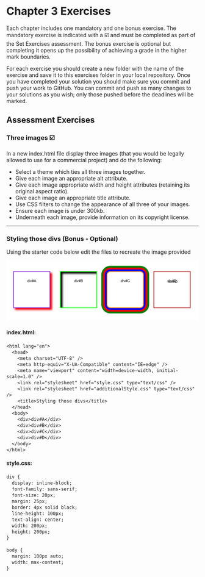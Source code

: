 # Chapter 3 Exercises

Each chapter includes one mandatory and one bonus exercise. The mandatory exercise is indicated with a :ballot_box_with_check: and must be completed as part of the Set Exercises assessment. The bonus exercise is optional but completing it opens up the possibility of achieving a grade in the higher mark boundaries.

For each exercise you should create a new folder with the name of the exercise and save it to this exercises folder in your local repository. Once you have completed your solution you should make sure you commit and push your work to GitHub. You can commit and push as many changes to your solutions as you wish; only those pushed before the deadlines will be marked.

## Assessment Exercises 

### Three images :ballot_box_with_check:

In a new index.html file display three images (that you would be legally allowed to use for a commercial project) and do the following: 

* Select a theme which ties all three images together.
* Give each image an appropriate alt attribute.
* Give each image appropriate width and height attributes (retaining its original aspect ratio). 
* Give each image an appropriate title attribute.
* Use CSS filters to change the appearance of all three of your images.
* Ensure each image is under 300kb.
* Underneath each image, provide information on its copyright license. 

<hr>

### Styling those divs (Bonus - Optional)

Using the starter code below edit the files to recreate the image provided 

![image](../images.jpg)

#### index.html:

```<!DOCTYPE html>
<html lang="en">
  <head>
    <meta charset="UTF-8" />
    <meta http-equiv="X-UA-Compatible" content="IE=edge" />
    <meta name="viewport" content="width=device-width, initial-scale=1.0" />
    <link rel="stylesheet" href="style.css" type="text/css" />
    <link rel="stylesheet" href="additionalStyle.css" type="text/css" />
    <title>Styling those divs</title>
  </head>
  <body>
    <div>div#A</div>
    <div>div#B</div>
    <div>div#C</div>
    <div>div#D</div>
  </body>
</html>
```

#### style.css:

```
div {
  display: inline-block;
  font-family: sans-serif;
  font-size: 20px;
  margin: 25px;
  border: 4px solid black;
  line-height: 100px;
  text-align: center;
  width: 200px;
  height: 200px;
}

body {
  margin: 100px auto;
  width: max-content;
}
```
